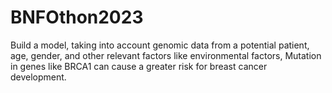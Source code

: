 # BNFOthon2023
Build a model, taking into account genomic data from a potential patient, age, gender, and other relevant factors like environmental factors,  Mutation in genes like BRCA1 can cause a greater risk for breast cancer development. 
